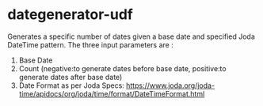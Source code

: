 # dategenerator-udf
Generates a specific number of dates given a base date and specified Joda DateTime pattern. 
The three input parameters are :
1. Base Date
2. Count (negative:to generate dates before base date, positive:to generate dates after base date)
3. Date Format as per Joda Specs: https://www.joda.org/joda-time/apidocs/org/joda/time/format/DateTimeFormat.html
